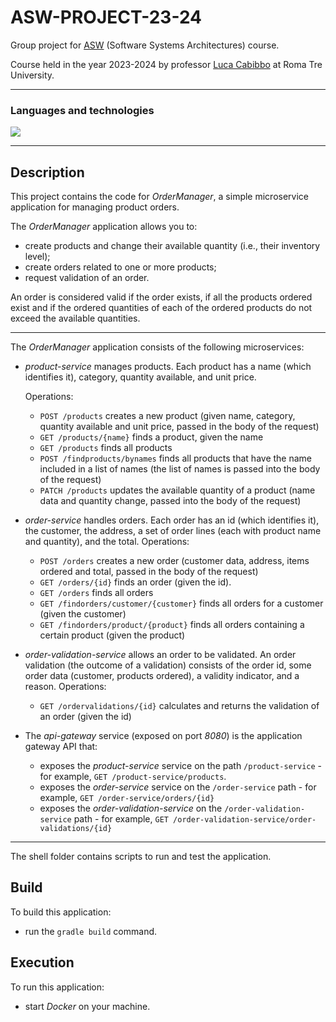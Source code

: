# ASW-PROJECT-23-24
Group project for [ASW](http://cabibbo.inf.uniroma3.it/asw/) (Software Systems Architectures) course.

Course held in the year 2023-2024 by professor [Luca Cabibbo](https://github.com/lucacabibbo) at Roma Tre University.

---

### Languages and technologies
<img src="https://skillicons.dev/icons?i=java,gradle,spring,postgres,docker,kafka">

---
## Description

This project contains the code for *OrderManager*, a simple microservice application for managing product orders.

The *OrderManager* application allows you to:
* create products and change their available quantity (i.e., their inventory level);
* create orders related to one or more products;
* request validation of an order.

An order is considered valid if the order exists, if all the products ordered exist
and if the ordered quantities of each of the ordered products do not exceed the available quantities.

--- 

The *OrderManager* application consists of the following microservices:

* *product-service* manages products.
Each product has a name (which identifies it), category, quantity available, and unit price.

  Operations:
  * `POST /products` creates a new product (given name, category, quantity available and unit price, passed in the body of the request)
  * `GET /products/{name}` finds a product, given the name
  * `GET /products` finds all products
  * `POST /findproducts/bynames` finds all products that have the name included in a list of names (the list of names is passed into the body of the request)
  * `PATCH /products` updates the available quantity of a product (name data and quantity change, passed into the body of the request)

* *order-service* handles orders.
Each order has an id (which identifies it), the customer, the address, a set of order lines (each with product name and quantity), and the total.
  Operations:
  * `POST /orders` creates a new order (customer data, address, items ordered and total, passed in the body of the request)
  * `GET /orders/{id}` finds an order (given the id).
  * `GET /orders` finds all orders
  * `GET /findorders/customer/{customer}` finds all orders for a customer (given the customer)
  * `GET /findorders/product/{product}` finds all orders containing a certain product (given the product)

* *order-validation-service* allows an order to be validated.
An order validation (the outcome of a validation) consists of the order id, some order data (customer, products ordered), a validity indicator, and a reason.
  Operations:
  * `GET /ordervalidations/{id}` calculates and returns the validation of an order (given the id)

* The *api-gateway* service (exposed on port *8080*) is the application gateway API that:
  * exposes the *product-service* service on the path `/product-service` - for example, `GET /product-service/products`.
  * exposes the *order-service* service on the `/order-service` path - for example, `GET /order-service/orders/{id}`
  * exposes the *order-validation-service* on the `/order-validation-service` path - for example, `GET /order-validation-service/order-validations/{id}`

---

The shell folder contains scripts to run and test the application.

## Build 

To build this application:

* run the `gradle build` command.

## Execution

To run this application:

* start *Docker* on your machine.